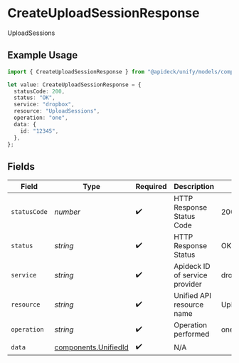 # CreateUploadSessionResponse

UploadSessions

## Example Usage

```typescript
import { CreateUploadSessionResponse } from "@apideck/unify/models/components";

let value: CreateUploadSessionResponse = {
  statusCode: 200,
  status: "OK",
  service: "dropbox",
  resource: "UploadSessions",
  operation: "one",
  data: {
    id: "12345",
  },
};
```

## Fields

| Field                                                        | Type                                                         | Required                                                     | Description                                                  | Example                                                      |
| ------------------------------------------------------------ | ------------------------------------------------------------ | ------------------------------------------------------------ | ------------------------------------------------------------ | ------------------------------------------------------------ |
| `statusCode`                                                 | *number*                                                     | :heavy_check_mark:                                           | HTTP Response Status Code                                    | 200                                                          |
| `status`                                                     | *string*                                                     | :heavy_check_mark:                                           | HTTP Response Status                                         | OK                                                           |
| `service`                                                    | *string*                                                     | :heavy_check_mark:                                           | Apideck ID of service provider                               | dropbox                                                      |
| `resource`                                                   | *string*                                                     | :heavy_check_mark:                                           | Unified API resource name                                    | UploadSessions                                               |
| `operation`                                                  | *string*                                                     | :heavy_check_mark:                                           | Operation performed                                          | one                                                          |
| `data`                                                       | [components.UnifiedId](../../models/components/unifiedid.md) | :heavy_check_mark:                                           | N/A                                                          |                                                              |